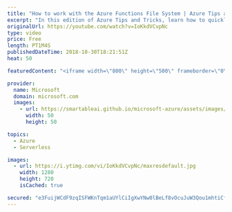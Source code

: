 ```yaml
---
title: "How to work with the Azure Functions File System | Azure Tips and Tricks"
excerpt: "In this edition of Azure Tips and Tricks, learn how to quickly rename Azure functions using the Azure Portal Console. Working with the Azure Functions File System, you can easily rename your functions using the command line.      For more tips and tricks, visit: http://azuredev.tips/  Get started with"
originalUrl: https://youtube.com/watch?v=IoKkdVCvpNc
type: video
price: Free
length: PT1M4S
publishedDateTime: 2018-10-30T18:21:51Z
heat: 50

featuredContent: "<iframe width=\"800\" height=\"500\" frameborder=\"0\" src=\"https://www.youtube.com/embed/IoKkdVCvpNc\" allow=\"accelerometer; autoplay; encrypted-media; gyroscope; picture-in-picture\" allowfullscreen></iframe>"

provider:
  name: Microsoft
  domain: microsoft.com
  images:
    - url: https://smartableai.github.io/microsoft-azure/assets/images/organizations/microsoft.com-50x50.jpg
      width: 50
      height: 50

topics:
  - Azure
  - Serverless

images:
  - url: https://i.ytimg.com/vi/IoKkdVCvpNc/maxresdefault.jpg
    width: 1280
    height: 720
    isCached: true

secured: "e3FuijWCdF9zqISFWKnTqm1aUYlCiIgXwYNw0lBeLf8vOcuJuW3Qou1mhtiCfyftM8ReRfza4niGSUXOxZdV36dPWufpXaO36t0i8B9EnLSfa/oyp2bfQh31ybUroxTagmJlpD0+JqnD139dRaHpl0kLTBfeqGyRvndA85WhPXJqq04FaCfJLIm6TmXkXu2YhCsiuUHRhFAk+SbEcP0UCXRmM2Kyg4DDW4SvowGRCCbKABJnZer8Q5Be738tCsiTK1PzNnjGhWnJGr2RAavNoz+FGiNbu5Ozq3aZwi45x1NkpxAVkB/B1+5aQhtKMMWiMztgCJSEwBLSijiBE/gvpvt+L4nNMkK745qvdkue/ylSXglcHkILrWSOoxnDho4blhN3ylPQLry3Ss57VLeZu+Lb5TWz6RFtuIqv2xv1SkA=;xxWeraeaZTxUDwKbr4PHlg=="
---
```


